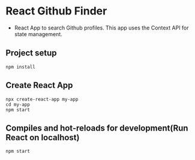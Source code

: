 # React Github Finder

- React App to search Github profiles. This app uses the Context API for state management.

## Project setup

```
npm install
```

## Create React App

```
npx create-react-app my-app
cd my-app
npm start
```

## Compiles and hot-reloads for development(Run React on localhost)

```
npm start
```
